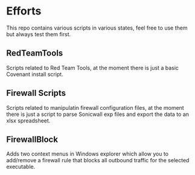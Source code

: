 # Efforts
This repo contains various scripts in various states, feel free to use them but always test them first. 

## RedTeamTools

Scripts related to Red Team Tools, at the moment there is just a basic Covenant install script.

## Firewall Scripts

Scripts related to manipulatin firewall configuration files, at the moment there is just a script to parse Sonicwall exp files and export the data to an xlsx spreadsheet.

## FirewallBlock

Adds two context menus in Windows explorer which allow you to add/remove a firewall rule that blocks all outbound traffic for the selected executable. 
